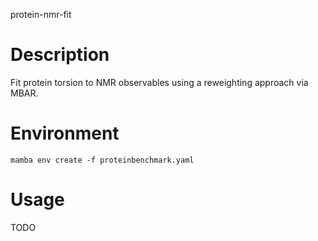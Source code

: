 protein-nmr-fit

# Description

Fit protein torsion to NMR observables using a reweighting approach via MBAR.

# Environment

`mamba env create -f proteinbenchmark.yaml`

# Usage

TODO
